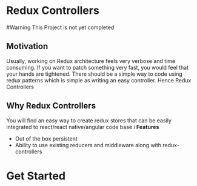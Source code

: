 # Redux Controllers

#Warning
This Project is not yet completed


## Motivation
Usually, working on Redux architecture feels very verbose and time consuming. If you want to patch something very fast, you would feel that your hands are tightened. There should be a simple way to code using redux patterns which is simple as writing an easy controller. Hence Redux Controllers

## Why Redux Controllers
You will find an easy way to create redux stores that can be easily integrated to react/react native/angular code base
i
**Features**
- Out of the box persistent
- Ability to use existing reducers and middleware along with redux-controllers

# Get Started




